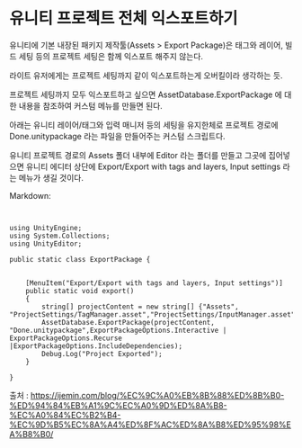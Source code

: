 # 유니티 프로젝트 전체 익스포트하기

유니티에 기본 내장된 패키지 제작툴(Assets > Export Package)은 태그와 레이어, 빌드 세팅 등의 프로젝트 세팅은 함께 익스포트 해주지 않는다.

라이트 유저에게는 프로젝트 세팅까지 같이 익스포트하는게 오버킬이라 생각하는 듯.

프로젝트 세팅까지 모두 익스포트하고 싶으면 AssetDatabase.ExportPackage 에 대한 내용을 참조하여 커스텀 메뉴를 만들면 된다.

아래는 유니티 레이어/태그와 입력 매니저 등의 세팅을 유지한체로 프로젝트 경로에 Done.unitypackage 라는 파일을 만들어주는 커스텀 스크립트다.

유니티 프로젝트 경로의 Assets 폴더 내부에 Editor 라는 폴더를 만들고 그곳에 집어넣으면 유니티 에디터 상단에 Export/Export with tags and layers, Input settings 라는 메뉴가 생길 것이다.

Markdown:
```


using UnityEngine;
using System.Collections;
using UnityEditor;
 
public static class ExportPackage {
 

    [MenuItem("Export/Export with tags and layers, Input settings")]
    public static void export()
    {
        string[] projectContent = new string[] {"Assets", "ProjectSettings/TagManager.asset","ProjectSettings/InputManager.asset","ProjectSettings/ProjectSettings.asset"};
        AssetDatabase.ExportPackage(projectContent, "Done.unitypackage",ExportPackageOptions.Interactive | ExportPackageOptions.Recurse |ExportPackageOptions.IncludeDependencies);
        Debug.Log("Project Exported");
    }
 
}
```
출처 : https://ijemin.com/blog/%EC%9C%A0%EB%8B%88%ED%8B%B0-%ED%94%84%EB%A1%9C%EC%A0%9D%ED%8A%B8-%EC%A0%84%EC%B2%B4-%EC%9D%B5%EC%8A%A4%ED%8F%AC%ED%8A%B8%ED%95%98%EA%B8%B0/
